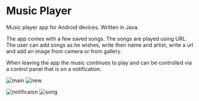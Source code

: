 # Music Player

Music player app for Android devices. Written in Java.

The app comes with a few saved songs. The songs are played using URL.
The user can add songs as he wishes, write their name and artist, write a url and add an image from camera or from gallery.

When leaving the app the music continues to play and can be controlled via a control panel that is on a notification.

![main](https://user-images.githubusercontent.com/58274766/115277625-2f1e4a00-a14d-11eb-8143-0282d02bbfde.JPG) ![new](https://user-images.githubusercontent.com/58274766/115277731-4d844580-a14d-11eb-825f-9ad9507aaeab.JPG)

![notificaion](https://user-images.githubusercontent.com/58274766/115277823-64c33300-a14d-11eb-9bd1-459859222fa3.JPG) ![song](https://user-images.githubusercontent.com/58274766/115277890-773d6c80-a14d-11eb-9c6b-937782e2359c.JPG)
